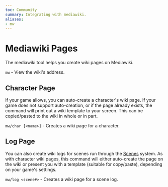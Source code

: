 ```yaml
---
toc: Community
summary: Integrating with mediawiki.
aliases:
- mw
---
```

# Mediawiki Pages

The mediawiki tool helps you create wiki pages on Mediawiki.

`mw` - View the wiki's address.

## Character Page

If your game allows, you can auto-create a character's wiki page.  If your game does not support auto-creation, or if the page already exists, the command will print out a wiki template to your screen.  This can be copied/pasted to the wiki in whole or in part.

`mw/char [<name>]` - Creates a wiki page for a character.

## Log Page

You can also create wiki logs for scenes run through the [Scenes](/help/scenes) system.  As with character wiki pages, this command will either auto-create the page on the wiki or present you with a template (suitable for copy/paste), depending on your game's settings.

`mw/log <scene#>` - Creates a wiki page for a scene log.
